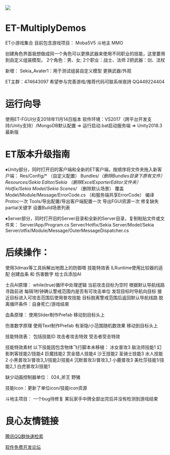 ![](Server/Tools/Documentation/Banner.png)
# ET-MultiplyDemos
ET小游戏集合
目前包含游戏项目：
Moba5V5
斗地主
MMO

创建角色界面我想做成同一个角色可以更换武器来使用不同职业的技能，这里要用到自定义组装模型。
2个角色：男、女;
2个职业：战士、法师
2把武器：剑、法杖

新增：
Sekia_Avater1：用于测试组装自定义模型 更换武器/外观

ET主群：474643097
希望参与完善游戏/推荐代码可联系咲夜詩
QQ449224404

# 运行向导
使用ET-FGUI分支2018年11月14日版本
软件环境：VS2017（跨平台开发支持/Unity支持）/MongoDB默认配置 ⇒ 运行启动.bat启动服务端 ⇒ Unity2018.3最新版 

# ET版本升级指南
♦Unity部分，同时打开旧的客户端和全新的ET客户端，按顺序将文件夹拖入新客户端：
Res/Config/* （自定义配置）
Bundles/*（删除Bundles目录下原有文件）
Resources/Sekia
Editor/Sekia （删除ExcelExporterEditor文件夹）
Hotfix/Sekia
Model/Sekia
Scenes/* （删除默认场景）
覆盖Model/Module/Message/ErrorCode.cs （和服务端共享ErrorCode）
编译Protoc一次
Tools/导出配置/导出客户端配置一次
导出FGUI资源一次
修复缺失partial关键字
设置Build场景列表

♦Server部分，同时打开旧的Server目录和全新的Server目录，复制粘贴文件或文件夹：
Server/App/Program.cs
Server/Hotfix/Sekia
Server/Model/Sekia
Server/otfix/Module/Message/OuterMessageDispatcher.cs


# 后续操作：

使用3dmax等工具拆解出地图上的防御塔
技能特效表
ILRuntime使用比较器的适配
创建血条 和 伤害数字
给士兵添加AI

士兵AI原理：
while(true)循环中处理逻辑
当前攻击目标为空时 根据默认导航线路寻路前进
每隔1秒钟确认警戒范围内是否有可攻击单位
发现目标时导航向目标
接近目标进入可攻击范围后使用普攻技能
目标脱离警戒范围后返回默认导航线路
脱离循环条件：自身死亡/游戏结束

血条原理：
使用Slider制作Prefab 移动到目标头上

伤害数字原理
使用Text制作Prefab 有渐隐/小范围随机数效果 移动到目标头上

技能特效表：
包括技能ID 攻击者攻击特效 受击者受击特效

技能特效素材 以下技能因包含物体飞行脚本未移植：
冰女普攻3
敌法师技能1
幻影刺客技能2/技能4
巨魔技能2
赏金猎人技能4
沙王技能2
圣骑士技能3
水人技能2
小黑普攻3/普攻3_1/技能2/技能4
沉默普攻3/普攻3_1
小鹿普攻3
美杜莎技能1/技能2_1
白虎普攻3/技能1

缺少动画控制器单位：
024_斧王
野猪

技能Icon：更新了单位icon/技能icon资源

斗地主项目：
一个bug待修复
某玩家手中牌全部出完后并没有检测到游戏结束



 # 良心友情链接

[腾讯QQ群快速检索](http://u.720life.cn/s/8cf73f7c)

[软件免费开发论坛](http://u.720life.cn/s/bbb01dc0)